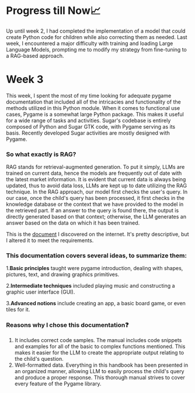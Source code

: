 # Progress till Now📈
Up until week 2, I had completed the implementation of a model that could create Python code for children while also correcting them as needed. Last week, I encountered a major difficulty with training and loading Large Language Models, prompting me to modify my strategy from fine-tuning to a RAG-based approach.

# Week 3
This week, I spent the most of my time looking for adequate pygame documentation that included all of the intricacies and functionality of the methods utilized in this Python module. When it comes to functional use cases, Pygame is a somewhat large Python package. This makes it useful for a wide range of tasks and activities.
Sugar's codebase is entirely composed of Python and Sugar GTK code, with Pygame serving as its basis. Recently developed Sugar activities are mostly designed with Pygame.
### So what exactly is RAG?
RAG stands for retrieval-augmented generation. To put it simply, LLMs are trained on current data, hence the models are frequently out of date with the latest market information. It is evident that current data is always being updated, thus to avoid data loss, LLMs are kept up to date utilizing the RAG technique. In the RAG approach, our model first checks the user's query. In our case, once the child's query has been processed, it first checks in the knowledge database or the context that we have provided to the model in the retrieved part. If an answer to the query is found there, the output is directly generated based on that context; otherwise, the LLM generates an answer based on the data on which it has been trained.

This is the [document](https://github.com/kshitijdshah99/Pippy_Activity/blob/main/Pygame%20Documentation.pdf) I discovered on the internet. It's pretty descriptive, but I altered it to meet the requirements.

### This documentation covers several ideas, to summarize them:

1.**Basic principles** taught were pygame introduction, dealing with shapes, pictures, text, and drawing graphics primitives.

2.**Intermediate techniques** included playing music and constructing a graphic user interface (GUI).

3.**Advanced notions** include creating an app, a basic board game, or even tiles for it.

### Reasons why I chose this documentation❓
1. It includes correct code samples.
The manual includes code snippets and examples for all of the basic to complex functions mentioned. This makes it easier for the LLM to create the appropriate output relating to the child's question.
2. Well-formatted data.
Everything in this handbook has been presented in an organized manner, allowing LLM to easily process the child's query and produce a proper response. This thorough manual strives to cover every feature of the Pygame library.
